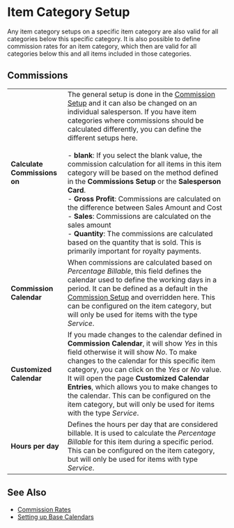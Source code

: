 # Item Category Setup

Any item category setups on a specific item category are also valid for all categories below this specific category. It is also possible to define commission rates for an item category, which then are valid for all categories below this and all items included in those categories.

## Commissions

|                                  |                                                                                                                            |
|----------------------------------|----------------------------------------------------------------------------------------------------------------------------|
| **Calculate Commissions on**     | The general setup is done in the [Commission Setup](commission-setup.md) and it can also be changed on an individual salesperson. If you have item categories where commissions should be calculated differently, you can define the different setups here.<br><br>- **blank**: If you select the blank value, the commission calculation for all items in this item category will be based on the method defined in the **Commissions Setup** or the **Salesperson Card**.<br>- **Gross Profit**: Commissions are calculated on the difference between Sales Amount and Cost<br>- **Sales**: Commissions are calculated on the sales amount<br>- **Quantity**: The commissions are calculated based on the quantity that is sold. This is primarily important for royalty payments. |
| **Commission Calendar**          | When commissions are calculated based on *Percentage Billable*, this field defines the calendar used to define the working days in a period. It can be defined as a default in the [Commission Setup](commission-setup.md) and overridden here. This can be configured on the item category, but will only be used for items with the type *Service*. |
| **Customized Calendar**          | If you made changes to the calendar defined in **Commission Calendar**, it will show *Yes* in this field otherwise it will show *No*. To make changes to the calendar for this specific item category, you can click on the *Yes* or *No* value. It will open the page **Customized Calendar Entries**, which allows you to make changes to the calendar. This can be configured on the item category, but will only be used for items with the type *Service*. |
| **Hours per day**                | Defines the hours per day that are considered billable. It is used to calculate the *Percentage Billable* for this item during a specific period. This can be configured on the item category, but will only be used for items with type *Service*. |

## See Also

- [Commission Rates](commission-rate-setup.md)
- [Setting up Base Calendars](https://docs.microsoft.com/en-US/dynamics365/business-central/across-how-to-assign-base-calendars)
